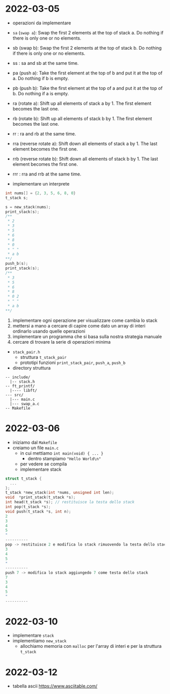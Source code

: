 # 2022-03-05
- operazioni da implementare
- `sa` (`swap a`): Swap the first 2 elements at the top of stack a.
  Do nothing if there is only one or no elements.
- sb (swap b): Swap the first 2 elements at the top of stack b.
  Do nothing if there is only one or no elements.
- ss : sa and sb at the same time.
- pa (push a): Take the first element at the top of b and put it at the top of a.
  Do nothing if b is empty.
- pb (push b): Take the first element at the top of a and put it at the top of b.
  Do nothing if a is empty.
- ra (rotate a): Shift up all elements of stack a by 1.
  The first element becomes the last one.
- rb (rotate b): Shift up all elements of stack b by 1.
  The first element becomes the last one.
- rr : ra and rb at the same time.
- rra (reverse rotate a): Shift down all elements of stack a by 1.
  The last element becomes the first one.
- rrb (reverse rotate b): Shift down all elements of stack b by 1.
  The last element becomes the first one.
- rrr : rra and rrb at the same time.

- implementare un interprete
```c
int nums[] = {2, 3, 5, 6, 8, 0}
t_stack s;

s = new_stack(nums);
print_stack(s);
/**
 * 2
 * 3
 * 5
 * 6
 * 8
 * 0
 * " "
 * a b
**/
push_b(s);
print_stack(s);
/**
 * 3
 * 5
 * 6
 * 8
 * 0 2
 * " "
 * a b
**/
```
1) implementare ogni operazione per visualizzare come cambia lo stack
2) mettersi a mano a cercare di capire come dato un array di interi ordinarlo
  usando quelle operazioni
3) implementare un programma che si basa sulla nostra strategia manuale
4) cercare di trovare la serie di operazioni minima
- `stack_pair.h`
  - struttura `t_stack_pair`
  - prototipi funzioni `print_stack_pair`, `push_a`, `push_b`
- directory struttura
```
-- include/
  |-- stack.h
-- ft_printf/
  |---- libft/
--- src/
  |--- main.c
  |--- swap_a.c
-- Makefile
```
# 2022-03-06
- iniziamo dal `Makefile`
- creiamo un file `main.c`
  - in cui mettiamo  `int main(void) { ... }`
    - dentro stampiamo `"Hello World\n"`
  - per vedere se compila
  - implementare stack
```c
struct t_stack {
  ...
};
t_stack *new_stack(int *nums, unsigned int len);
void  *print_stack(t_stack *s);
int head(t_stack *s); // restituisce la testa dello stack
int pop(t_stack *s);
void push(t_stack *s, int n);
2
3
4
5
"
----------
pop -> restituisce 2 e modifica lo stack rimuovendo la testa dello stack
3
4
5
"
----------
push 7 -> modifica lo stack aggiungedo 7 come testa dello stack
7
3
4
5
"
----------
```
# 2022-03-10
- implementare `stack`
- implementiamo `new_stack`
	- allochiamo memoria con `malloc` per l'array di interi e per la struttura
		`t_stack`

# 2022-03-12

- tabella ascii https://www.asciitable.com/
